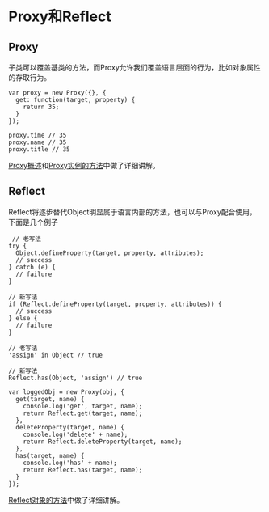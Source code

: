 # Proxy和Reflect

## Proxy

子类可以覆盖基类的方法，而Proxy允许我们覆盖语言层面的行为，比如对象属性的存取行为。

```
var proxy = new Proxy({}, {
  get: function(target, property) {
    return 35;
  }
});

proxy.time // 35
proxy.name // 35
proxy.title // 35
```

[Proxy概述](http://es6.ruanyifeng.com/#docs/proxy#Proxy概述)和[Proxy实例的方法](http://es6.ruanyifeng.com/#docs/proxy#Proxy实例的方法)中做了详细讲解。

## Reflect

Reflect将逐步替代Object明显属于语言内部的方法，也可以与Proxy配合使用，下面是几个例子

```
 // 老写法
try {
  Object.defineProperty(target, property, attributes);
  // success
} catch (e) {
  // failure
}

// 新写法
if (Reflect.defineProperty(target, property, attributes)) {
  // success
} else {
  // failure
}
```

```
// 老写法
'assign' in Object // true

// 新写法
Reflect.has(Object, 'assign') // true
```

```
var loggedObj = new Proxy(obj, {
  get(target, name) {
    console.log('get', target, name);
    return Reflect.get(target, name);
  },
  deleteProperty(target, name) {
    console.log('delete' + name);
    return Reflect.deleteProperty(target, name);
  },
  has(target, name) {
    console.log('has' + name);
    return Reflect.has(target, name);
  }
});
```
[Reflect对象的方法](http://es6.ruanyifeng.com/#docs/proxy#Reflect对象的方法)中做了详细讲解。
